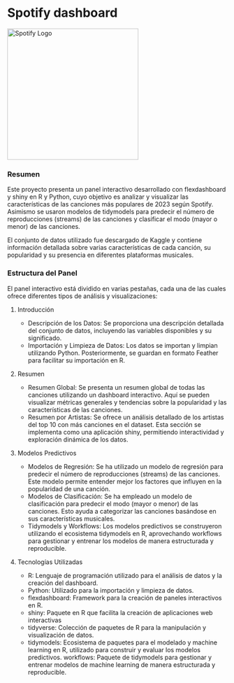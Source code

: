 # Spotify dashboard

<img src="https://upload.wikimedia.org/wikipedia/commons/thumb/2/26/Spotify_logo_with_text.svg/1200px-Spotify_logo_with_text.svg.png" alt="Spotify Logo" width="300"/>

### Resumen

Este proyecto presenta un panel interactivo desarrollado con flexdashboard y shiny en R y Python, cuyo objetivo es analizar y visualizar las características de las canciones más populares de 2023 según Spotify. Asimismo se usaron modelos de tidymodels para predecir el número de reproducciones (streams) de las canciones y clasificar el modo (mayor o menor) de las canciones.

El conjunto de datos utilizado fue descargado de Kaggle y contiene información detallada sobre varias características de cada canción, su popularidad y su presencia en diferentes plataformas musicales.

### Estructura del Panel

El panel interactivo está dividido en varias pestañas, cada una de las cuales ofrece diferentes tipos de análisis y visualizaciones:

1. Introducción
   - Descripción de los Datos: Se proporciona una descripción detallada del conjunto de datos, incluyendo las variables disponibles y su significado.
   - Importación y Limpieza de Datos: Los datos se importan y limpian utilizando Python. Posteriormente, se guardan en formato Feather para facilitar su importación en R.

2. Resumen
   - Resumen Global: Se presenta un resumen global de todas las canciones utilizando un dashboard interactivo. Aquí se pueden visualizar métricas generales y tendencias sobre la popularidad y las características de las canciones.
   - Resumen por Artistas: Se ofrece un análisis detallado de los artistas del top 10 con más canciones en el dataset. Esta sección se implementa como una aplicación shiny, permitiendo interactividad y exploración dinámica de los datos.

3. Modelos Predictivos
   - Modelos de Regresión: Se ha utilizado un modelo de regresión para predecir el número de reproducciones (streams) de las canciones. Este modelo permite entender mejor los factores que influyen en la popularidad de una canción.
   - Modelos de Clasificación: Se ha empleado un modelo de clasificación para predecir el modo (mayor o menor) de las canciones. Esto ayuda a categorizar las canciones basándose en sus características musicales.
   - Tidymodels y Workflows: Los modelos predictivos se construyeron utilizando el ecosistema tidymodels en R, aprovechando workflows para gestionar y entrenar los modelos de manera estructurada y reproducible.

4. Tecnologías Utilizadas

    - R: Lenguaje de programación utilizado para el análisis de datos y la creación del dashboard.
    - Python: Utilizado para la importación y limpieza de datos.
    - flexdashboard: Framework para la creación de paneles interactivos en R.
    - shiny: Paquete en R que facilita la creación de aplicaciones web interactivas
    - tidyverse: Colección de paquetes de R para la manipulación y visualización de datos.
    - tidymodels: Ecosistema de paquetes para el modelado y machine learning en R, utilizado para construir y evaluar los modelos predictivos.
    workflows: Paquete de tidymodels para gestionar y entrenar modelos de machine learning de manera estructurada y reproducible.
